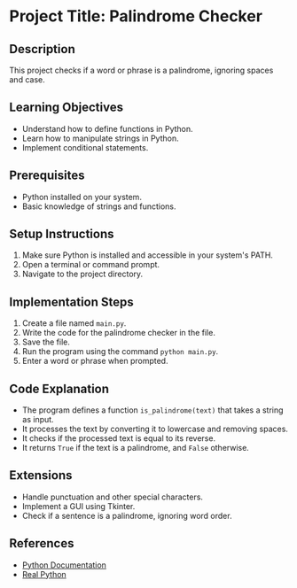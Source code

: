 # Project Title: Palindrome Checker

## Description
This project checks if a word or phrase is a palindrome, ignoring spaces and case.

## Learning Objectives
- Understand how to define functions in Python.
- Learn how to manipulate strings in Python.
- Implement conditional statements.

## Prerequisites
- Python installed on your system.
- Basic knowledge of strings and functions.

## Setup Instructions
1.  Make sure Python is installed and accessible in your system's PATH.
2.  Open a terminal or command prompt.
3.  Navigate to the project directory.

## Implementation Steps
1.  Create a file named `main.py`.
2.  Write the code for the palindrome checker in the file.
3.  Save the file.
4.  Run the program using the command `python main.py`.
5.  Enter a word or phrase when prompted.

## Code Explanation
- The program defines a function `is_palindrome(text)` that takes a string as input.
- It processes the text by converting it to lowercase and removing spaces.
- It checks if the processed text is equal to its reverse.
- It returns `True` if the text is a palindrome, and `False` otherwise.

## Extensions
- Handle punctuation and other special characters.
- Implement a GUI using Tkinter.
- Check if a sentence is a palindrome, ignoring word order.

## References
- [Python Documentation](https://docs.python.org/3/)
- [Real Python](https://realpython.com/)
